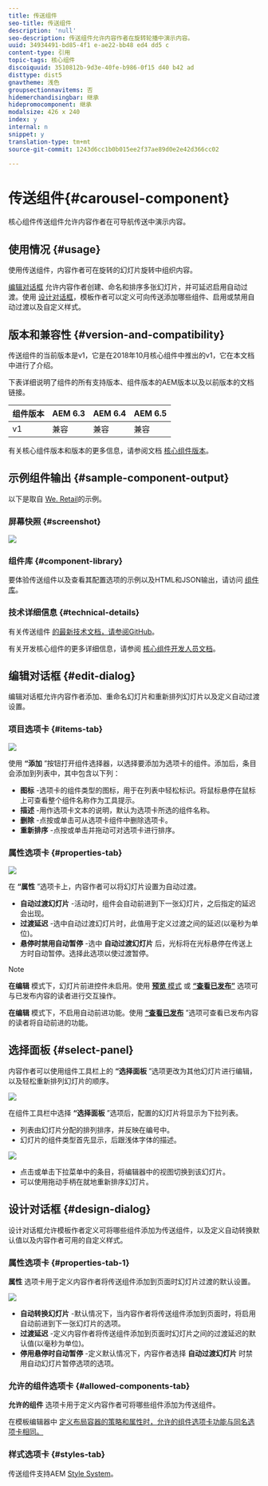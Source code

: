 ```yaml
---
title: 传送组件
seo-title: 传送组件
description: 'null'
seo-description: 传送组件允许内容作者在旋转轮播中演示内容。
uuid: 34934491-bd85-4f1 e-ae22-bb48 ed4 dd5 c
content-type: 引用
topic-tags: 核心组件
discoiquuid: 3510812b-9d3e-40fe-b986-0f15 d40 b42 ad
disttype: dist5
gnavtheme: 浅色
groupsectionnavitems: 否
hidemerchandisingbar: 继承
hidepromocomponent: 继承
modalsize: 426 x 240
index: y
internal: n
snippet: y
translation-type: tm+mt
source-git-commit: 1243d6cc1b0b015ee2f37ae89d0e2e42d366cc02

---
```



# 传送组件{#carousel-component}

核心组件传送组件允许内容作者在可导航传送中演示内容。

## 使用情况 {#usage}

使用传送组件，内容作者可在旋转的幻灯片旋转中组织内容。

[编辑对话框](#edit-dialog) 允许内容作者创建、命名和排序多张幻灯片，并可延迟启用自动过渡。使用 [设计对话框](#design-dialog)，模板作者可以定义可向传送添加哪些组件、启用或禁用自动过渡以及自定义样式。

## 版本和兼容性 {#version-and-compatibility}

传送组件的当前版本是v1，它是在2018年10月核心组件中推出的v1，它在本文档中进行了介绍。

下表详细说明了组件的所有支持版本、组件版本的AEM版本以及以前版本的文档链接。

| 组件版本 | AEM 6.3 | AEM 6.4 | AEM 6.5 |
|--- |--- |--- |--- |
| v1 | 兼容 | 兼容 | 兼容 |

有关核心组件版本和版本的更多信息，请参阅文档 [核心组件版本](versions.md)。

## 示例组件输出 {#sample-component-output}

以下是取自 [We. Retail](https://helpx.adobe.com/experience-manager/6-5/sites/developing/using/we-retail.html)的示例。

### 屏幕快照 {#screenshot}

![](assets/screenshot_2018-11-28at140433.png)

### 组件库 {#component-library}

要体验传送组件以及查看其配置选项的示例以及HTML和JSON输出，请访问 [组件库](http://opensource.adobe.com/aem-core-wcm-components/library/carousel.html)。

### 技术详细信息 {#technical-details}

有关传送组件 [的最新技术文档，请参阅GitHub](https://github.com/adobe/aem-core-wcm-components/blob/master/content/src/content/jcr_root/apps/core/wcm/components/carousel/v1/carousel)。

有关开发核心组件的更多详细信息，请参阅 [核心组件开发人员文档](developing.md)。

## 编辑对话框 {#edit-dialog}

编辑对话框允许内容作者添加、重命名幻灯片和重新排列幻灯片以及定义自动过渡设置。

### 项目选项卡 {#items-tab}

![](assets/screenshot_2018-10-12at102451.png)

使用 **“添加** ”按钮打开组件选择器，以选择要添加为选项卡的组件。添加后，条目会添加到列表中，其中包含以下列：

* **图标** -选项卡的组件类型的图标，用于在列表中轻松标识。将鼠标悬停在鼠标上可查看整个组件名称作为工具提示。
* **描述** -用作选项卡文本的说明，默认为选项卡所选的组件名称。
* **删除** -点按或单击可从选项卡组件中删除选项卡。
* **重新排序** -点按或单击并拖动可对选项卡进行排序。

### 属性选项卡 {#properties-tab}

![](assets/screenshot_2018-11-28at141054.png)

在 **“属性** ”选项卡上，内容作者可以将幻灯片设置为自动过渡。

* **自动过渡幻灯片** -活动时，组件会自动前进到下一张幻灯片，之后指定的延迟会出现。
* **过渡延迟** -选中自动过渡幻灯片时，此值用于定义过渡之间的延迟(以毫秒为单位)。
* **悬停时禁用自动暂停** -选中 **自动过渡幻灯片** 后，光标将在光标悬停在传送上方时自动暂停。选择此选项以使过渡暂停。

>[!NOTE]
>
>**在编辑** 模式下，幻灯片前进控件未启用。使用 [**预览** 模式](https://helpx.adobe.com/experience-manager/6-5/sites/authoring/using/editing-content.html) 或 **[“查看已发布”](https://helpx.adobe.com/experience-manager/6-5/sites/authoring/using/editing-content.html)** 选项可与已发布内容的读者进行交互操作。
>
>**在编辑** 模式下，不启用自动前进功能。使用 **[“查看已发布](https://helpx.adobe.com/experience-manager/6-5/sites/authoring/using/editing-content.html)** ”选项可查看已发布内容的读者将自动前进的功能。

## 选择面板 {#select-panel}

内容作者可以使用组件工具栏上的 **“选择面板** ”选项更改为其他幻灯片进行编辑，以及轻松重新排列幻灯片的顺序。

![](assets/screenshot_2018-10-11at165417.png)

在组件工具栏中选择 **“选择面板** ”选项后，配置的幻灯片将显示为下拉列表。

* 列表由幻灯片分配的排列排序，并反映在编号中。
* 幻灯片的组件类型首先显示，后跟浅体字体的描述。

![](assets/opera_snapshot_2018-11-28141537localhost.png)

* 点击或单击下拉菜单中的条目，将编辑器中的视图切换到该幻灯片。
* 可以使用拖动手柄在就地重新排序幻灯片。

## 设计对话框 {#design-dialog}

设计对话框允许模板作者定义可将哪些组件添加为传送组件，以及定义自动转换默认值以及内容作者可用的自定义样式。

### 属性选项卡 {#properties-tab-1}

**属性** 选项卡用于定义内容作者将传送组件添加到页面时幻灯片过渡的默认设置。

![](assets/screenshot_2018-11-28at141824.png)

* **自动转换幻灯片** -默认情况下，当内容作者将传送组件添加到页面时，将启用自动前进到下一张幻灯片的选项。
* **过渡延迟** -定义内容作者将传送组件添加到页面时幻灯片之间的过渡延迟的默认值(以毫秒为单位)。
* **停用悬停时自动暂停** -定义默认情况下，内容作者选择 **自动过渡幻灯片** 时禁用自动幻灯片暂停选项的选项。

### 允许的组件选项卡 {#allowed-components-tab}

**允许的组件** 选项卡用于定义内容作者可将哪些组件添加为传送组件。

在模板编辑器中 [定义布局容器的策略和属性时，允许的组件选项卡功能与同名选项卡相同。](https://helpx.adobe.com/experience-manager/6-5/sites/authoring/using/templates.html)

### 样式选项卡 {#styles-tab}

传送组件支持AEM [Style System](authoring.md#component-styling)。